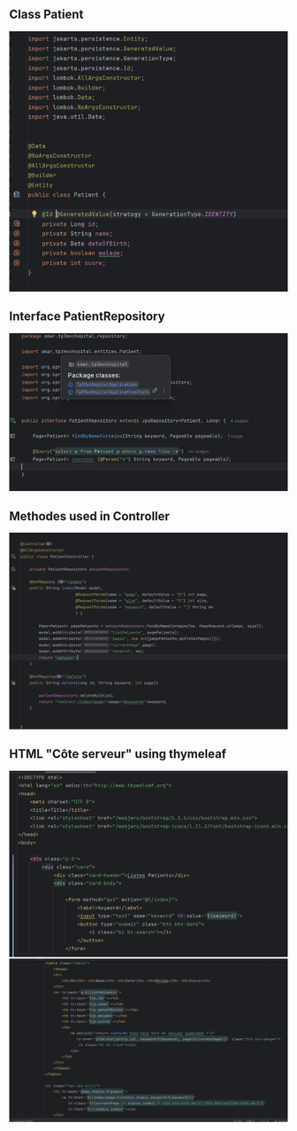 <h2> Class Patient </h2>
<img src="captures/1.png">

<h2> Interface PatientRepository </h2>
<img src="captures/2.png">

<h2> Methodes used in Controller </h2>
<img src="captures/3.png">

<h2> HTML "Côte serveur" using thymeleaf </h2>
<img src="captures/4.png">
<img src="captures/5.png">
